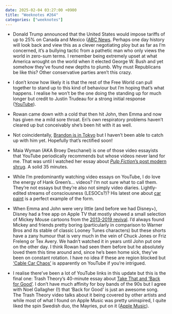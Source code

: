 ```yaml
---
date: 2025-02-04 03:27:00 +0900
title: "Weeknotes #264"
categories: ["weeknotes"]
---
```


- Donald Trump announced that the United States would impose tariffs of up to 25% on Canada and Mexico ([ABC News](https://www.abc.net.au/news/2025-02-01/trump-tariffs-mexico-canada-china/104884788). Perhaps one day history will look back and view this as a clever negotiating ploy but as far as I’m concerned, it’s a bullying tactic from a pathetic man who only views the world in zero-sum terms. I remember being extremely upset at what America wrought on the world when it elected George W. Bush and yet somehow they’ve found new depths to plumb. Why must Republicans be like this? Other conservative parties aren’t this crazy.

- I don’t know how likely it is that the rest of the Free World can pull together to stand up to this kind of behaviour but I’m hoping that’s what happens. I realise he won’t be the one doing the standing up for much longer but credit to Justin Trudeau for a strong initial response ([YouTube](https://youtu.be/xiaACQpFUfE)).

- Rowan came down with a cold that then hit John, then Emma and now has given me a mild sore throat. Eri’s own respiratory problems haven’t cleared up but conceivably she’s been hit with it as well.

- Not coincidentally, [Brandon is in Tokyo](https://sangsara.net/2025/02/02/week-5-25/) but I haven’t been able to catch up with him yet. Hopefully that’s rectified soon!

- Maia Wyman (AKA Broey Deschanel) is one of those video essayists that YouTube periodically recommends but whose videos never land for me. That was until I watched her essay about [_Pulp Fiction_’s post modern shrug](https://youtu.be/F4P7PUCAKAo). A solid 35 minutes.

- While I’m predominantly watching video essays on YouTube, I do love the energy of Hank Green’s... videos? I’m not sure what to call them. They’re not essays but they’re also not simply video diaries. Lightly-edited streams of consciousness (LESOCs?)? His latest one about [car paint](https://youtu.be/KchX52bIZSg) is a perfect example of the form.

- When Emma and John were very little (and before we had Disney+), Disney had a free app on Apple TV that mostly showed  a small selection of Mickey Mouse cartoons from the [2013-2019 revival](https://en.wikipedia.org/wiki/Mickey_Mouse_(TV_series)). I’d always found Mickey and friends pretty boring (particularly in comparison to Warner Bros and its stable of classic Looney Tunes characters) but these shorts have a zany humour that is very much in the vein of Chuck Jones or Friz Freleng or Tex Avery. We hadn’t watched it in years until John put one on the other day. I think Rowan had seen them before but he absolutely loved them this time around and, since he’s been home sick, they’ve been on constant rotation. I have no idea if these are region blocked but [‘Cable Car Chaos’](https://youtu.be/GtDYEkXwzVk) is apparently on YouTube if you’re intrigued.

- I realise there’ve been a lot of YouTube links in this update but this is the final one: Trash Theory’s 40-minute essay about [Take That and ‘Back for Good’](https://youtu.be/Be-kfJThLm0). I don’t have much affinity for boy bands of the 90s but I agree with Noel Gallagher (!) that ‘Back for Good’ is just an awesome song. The Trash Theory video talks about it being covered by other artists and while most of what I found on Apple Music was pretty uninspired, I quite liked the spin Swedish duo, the Mayries, put on it ([Apple Music](https://music.apple.com/jp/album/back-for-good/1560984913?i=1560984917&l=en-US)).
